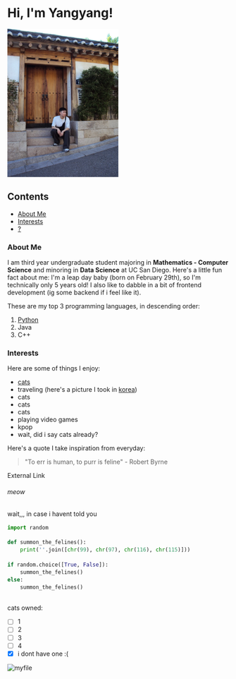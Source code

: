 # Hi, I'm Yangyang! <!-- omit in toc -->

<img src="photos/self.jpeg" alt="drawing" width="50%"/>

## Contents <!-- omit in toc -->
- [About Me](#about-me)
- [Interests](#interests)
- [?](#meow)

### About Me
I am third year undergraduate student majoring in **Mathematics - Computer Science** and minoring in **Data Science** at UC San Diego. Here's a little fun fact about me: I'm a leap day baby (born on February 29th), so I'm technically only 5 years old! I also like to dabble in a bit of frontend development (ig some backend if i feel like it).

These are my top 3 programming languages, in descending order:

1. [Python](README.md)
2. Java
3. C++

### Interests
Here are some of things I enjoy:
- [cats](https://en.wikipedia.org/wiki/Cat)
- traveling (here's a picture I took in [korea](photos/travel.jpeg))
- cats
- cats
- cats
- playing video games
- kpop
- wait, did i say cats already?

Here's a quote I take inspiration from everyday:
> "To err is human, to purr is feline" - Robert Byrne

External Link

###### meow
wait,,, in case i havent told you
```python
import random

def summon_the_felines():
    print(''.join([chr(99), chr(97), chr(116), chr(115)]))

if random.choice([True, False]):
    summon_the_felines()
else:
    summon_the_felines()
```
\
cats owned:
- [ ] 1
- [ ] 2
- [ ] 3
- [ ] 4
- [x] i dont have one :(

![myfile](https://media.tenor.com/ZPHHiCRxrlsAAAAj/happy-happy-happy-cat.gif)

